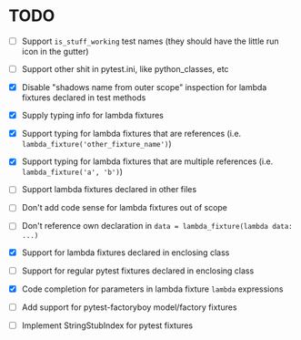 # TODO

 - [ ] Support `is_stuff_working` test names (they should have the little run icon in the gutter)
 - [ ] Support other shit in pytest.ini, like python_classes, etc
 
 - [X] Disable "shadows name from outer scope" inspection for lambda fixtures declared in test methods
 - [X] Supply typing info for lambda fixtures
 - [X] Support typing for lambda fixtures that are references (i.e. `lambda_fixture('other_fixture_name')`)
 - [X] Support typing for lambda fixtures that are multiple references (i.e. `lambda_fixture('a', 'b')`)
 
 - [ ] Support lambda fixtures declared in other files
 - [ ] Don't add code sense for lambda fixtures out of scope
 - [ ] Don't reference own declaration in `data = lambda_fixture(lambda data: ...)`
 - [X] Support for lambda fixtures declared in enclosing class
 - [ ] Support for regular pytest fixtures declared in enclosing class
 
 - [X] Code completion for parameters in lambda fixture `lambda` expressions

 - [ ] Add support for pytest-factoryboy model/factory fixtures
 
 - [ ] Implement StringStubIndex for pytest fixtures
